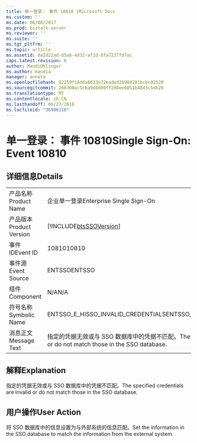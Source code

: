 ```yaml
---
title: 单一登录： 事件 10810 |Microsoft Docs
ms.custom: ''
ms.date: 06/08/2017
ms.prod: biztalk-server
ms.reviewer: ''
ms.suite: ''
ms.tgt_pltfrm: ''
ms.topic: article
ms.assetid: 0a2d22ad-d5a8-4d32-af1d-8fa7237fd7ac
caps.latest.revision: 6
author: MandiOhlinger
ms.author: mandia
manager: anneta
ms.openlocfilehash: 92259f18dda8633e72eaded2b988281bcbc02520
ms.sourcegitcommit: 266308ec5c6a9d8d80ff298ee6051b4843c5d626
ms.translationtype: MT
ms.contentlocale: zh-CN
ms.lasthandoff: 06/27/2018
ms.locfileid: "36986118"
---
```

# <a name="single-sign-on-event-10810"></a><span data-ttu-id="d0c97-102">单一登录： 事件 10810</span><span class="sxs-lookup"><span data-stu-id="d0c97-102">Single Sign-On: Event 10810</span></span>
## <a name="details"></a><span data-ttu-id="d0c97-103">详细信息</span><span class="sxs-lookup"><span data-stu-id="d0c97-103">Details</span></span>  
  
|                 |                                                                                  |
|-----------------|----------------------------------------------------------------------------------|
|  <span data-ttu-id="d0c97-104">产品名称</span><span class="sxs-lookup"><span data-stu-id="d0c97-104">Product Name</span></span>   |                            <span data-ttu-id="d0c97-105">企业单一登录</span><span class="sxs-lookup"><span data-stu-id="d0c97-105">Enterprise Single Sign-On</span></span>                             |
| <span data-ttu-id="d0c97-106">产品版本</span><span class="sxs-lookup"><span data-stu-id="d0c97-106">Product Version</span></span> |            [!INCLUDE[btsSSOVersion](../includes/btsssoversion-md.md)]            |
|    <span data-ttu-id="d0c97-107">事件 ID</span><span class="sxs-lookup"><span data-stu-id="d0c97-107">Event ID</span></span>     |                                      <span data-ttu-id="d0c97-108">10810</span><span class="sxs-lookup"><span data-stu-id="d0c97-108">10810</span></span>                                       |
|  <span data-ttu-id="d0c97-109">事件源</span><span class="sxs-lookup"><span data-stu-id="d0c97-109">Event Source</span></span>   |                                      <span data-ttu-id="d0c97-110">ENTSSO</span><span class="sxs-lookup"><span data-stu-id="d0c97-110">ENTSSO</span></span>                                      |
|    <span data-ttu-id="d0c97-111">组件</span><span class="sxs-lookup"><span data-stu-id="d0c97-111">Component</span></span>    |                                       <span data-ttu-id="d0c97-112">N/A</span><span class="sxs-lookup"><span data-stu-id="d0c97-112">N/A</span></span>                                        |
|  <span data-ttu-id="d0c97-113">符号名称</span><span class="sxs-lookup"><span data-stu-id="d0c97-113">Symbolic Name</span></span>  |                        <span data-ttu-id="d0c97-114">ENTSSO_E_HISSO_INVALID_CREDENTIALS</span><span class="sxs-lookup"><span data-stu-id="d0c97-114">ENTSSO_E_HISSO_INVALID_CREDENTIALS</span></span>                        |
|  <span data-ttu-id="d0c97-115">消息正文</span><span class="sxs-lookup"><span data-stu-id="d0c97-115">Message Text</span></span>   | <span data-ttu-id="d0c97-116">指定的凭据无效或与 SSO 数据库中的凭据不匹配。</span><span class="sxs-lookup"><span data-stu-id="d0c97-116">The specified credentials are invalid or do not match those in the SSO database.</span></span> |
  
## <a name="explanation"></a><span data-ttu-id="d0c97-117">解释</span><span class="sxs-lookup"><span data-stu-id="d0c97-117">Explanation</span></span>  
 <span data-ttu-id="d0c97-118">指定的凭据无效或与 SSO 数据库中的凭据不匹配。</span><span class="sxs-lookup"><span data-stu-id="d0c97-118">The specified credentials are invalid or do not match those in the SSO database.</span></span>  
  
## <a name="user-action"></a><span data-ttu-id="d0c97-119">用户操作</span><span class="sxs-lookup"><span data-stu-id="d0c97-119">User Action</span></span>  
 <span data-ttu-id="d0c97-120">将 SSO 数据库中的信息设置为与外部系统的信息匹配。</span><span class="sxs-lookup"><span data-stu-id="d0c97-120">Set the information in the SSO database to match the information from the external system.</span></span>